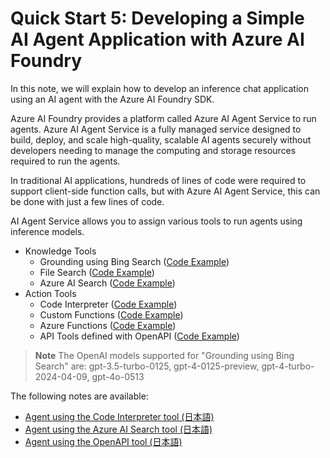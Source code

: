 # Quick Start 5: Developing a Simple AI Agent Application with Azure AI Foundry

In this note, we will explain how to develop an inference chat application using an AI agent with the Azure AI Foundry SDK.

Azure AI Foundry provides a platform called Azure AI Agent Service to run agents. Azure AI Agent Service is a fully managed service designed to build, deploy, and scale high-quality, scalable AI agents securely without developers needing to manage the computing and storage resources required to run the agents.

In traditional AI applications, hundreds of lines of code were required to support client-side function calls, but with Azure AI Agent Service, this can be done with just a few lines of code.

AI Agent Service allows you to assign various tools to run agents using inference models.

- Knowledge Tools
  - Grounding using Bing Search ([Code Example](https://learn.microsoft.com/azure/ai-services/agents/how-to/tools/bing-grounding?tabs=python&pivots=code-example))
  - File Search ([Code Example](https://learn.microsoft.com/azure/ai-services/agents/how-to/tools/file-search?tabs=python&pivots=azure-blob-storage-code-examples))
  - Azure AI Search ([Code Example](https://learn.microsoft.com/azure/ai-services/agents/how-to/tools/azure-ai-search?tabs=azurecli%2Cpython&pivots=code-examples))
- Action Tools
  - Code Interpreter ([Code Example](https://learn.microsoft.com/azure/ai-services/agents/how-to/tools/code-interpreter?tabs=python&pivots=overview))
  - Custom Functions ([Code Example](https://learn.microsoft.com/azure/ai-services/agents/how-to/tools/function-calling?tabs=python&pivots=code-example))
  - Azure Functions ([Code Example](https://learn.microsoft.com/azure/ai-services/agents/how-to/tools/azure-functions?pivots=code-example))
  - API Tools defined with OpenAPI ([Code Example](https://learn.microsoft.com/azure/ai-services/agents/how-to/tools/openapi-spec?tabs=python&pivots=code-example))

> **Note**
> The OpenAI models supported for "Grounding using Bing Search" are:
> gpt-3.5-turbo-0125, gpt-4-0125-preview, gpt-4-turbo-2024-04-09, gpt-4o-0513

The following notes are available:

- [Agent using the Code Interpreter tool (日本語)](./agent_chat.ipynb)
- [Agent using the Azure AI Search tool (日本語)](./agent_chat_aisearch.ipynb)
- [Agent using the OpenAPI tool (日本語)](./agent_chat_openapi.ipynb)
